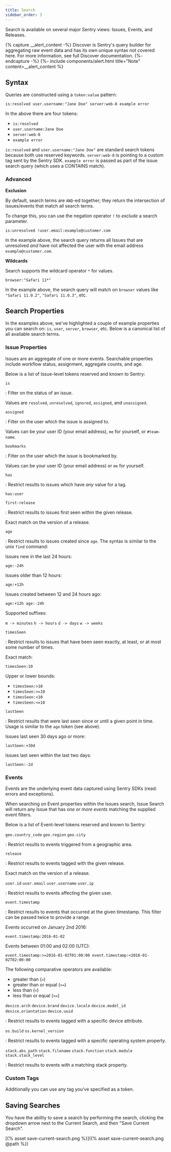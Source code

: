 ```yaml
---
title: Search
sidebar_order: 3
---
```


Search is available on several major Sentry views: Issues, Events, and Releases.

{% capture __alert_content -%}
Discover is Sentry's query builder for aggregating raw event data and has its own unique syntax not covered here. For more information, see full Discover documentation.
{%- endcapture -%}
{%- include components/alert.html
  title="Note"
  content=__alert_content
%}

## Syntax

Queries are constructed using a `token:value` pattern:

```
is:resolved user.username:"Jane Doe" server:web-8 example error
```

In the above there are four tokens:

-   `is:resolved`
-   `user.username:Jane Doe`
-   `server:web-8`
-   `example error`

`is:resolved` and `user.username:"Jane Doe"` are standard search tokens because both use reserved keywords. `server:web-8` is pointing to a custom tag sent by the Sentry SDK. `example error` is passed as part of the issue search query (which uses a CONTAINS match).

### Advanced

**Exclusion**

By default, search terms are `AND`-ed together; they return the intersection of issues/events that match all search terms.

To change this, you can use the negation operator `!` to _exclude_ a search parameter.

```
is:unresolved !user.email:example@customer.com
```

In the example above, the search query returns all Issues that are unresolved _and_ have not affected the user with the email address `example@customer.com`.

**Wildcards**

Search supports the wildcard operator `*` for values.

```
browser:"Safari 11*"
```

In the example above, the search query will match on `browser` values like `"Safari 11.0.2"`, `"Safari 11.0.3"`, etc.

## Search Properties

In the examples above, we've highlighted a couple of example properties you can search on: `is`, `user`, `server`, `browser`, etc. Below is a canonical list of all available search terms.

### Issue Properties

Issues are an aggregate of one or more events. Searchable properties include workflow status, assignment, aggregate counts, and age.

Below is a list of Issue-level tokens reserved and known to Sentry:

`is`

: Filter on the status of an issue.

  Values are `resolved`, `unresolved`, `ignored`, `assigned`, and `unassigned`.

`assigned`

: Filter on the user which the issue is assigned to.

  Values can be your user ID (your email address), `me` for yourself, or `#team-name`.

`bookmarks`

: Filter on the user which the issue is bookmarked by.

  Values can be your user ID (your email address) or `me` for yourself.

`has`

: Restrict results to issues which have _any_ value for a tag.

  `has:user`

`first-release`

: Restrict results to issues first seen within the given release.

  Exact match on the version of a release.
  
`age`

: Restrict results to issues created since `age`. The syntax is similar to the unix `find` command:

  Issues new in the last 24 hours:

  `age:-24h`

  Issues older than 12 hours:

  `age:+12h`

  Issues created between 12 and 24 hours ago:

  `age:+12h age:-24h`

  Supported suffixes:

  `m -> minutes` `h -> hours` `d -> days` `w -> weeks`

`timesSeen`

: Restrict results to issues that have been seen exactly, at least, or at most some number of times.

  Exact match:

  `timesSeen:10`

  Upper or lower bounds:

  -   `timesSeen:>10`
  -   `timesSeen:>=10`
  -   `timesSeen:<10`
  -   `timesSeen:<=10`

`lastSeen`

: Restrict results that were last seen since or until a given point in time. Usage is similar to the `age` token (see above).

  Issues last seen 30 days ago or more:

  `lastSeen:+30d`

  Issues last seen within the last two days:

  `lastSeen:-2d`

### Events

Events are the underlying event data captured using Sentry SDKs (read: errors and exceptions).

When searching on Event properties within the Issues search, Issue Search will return any Issue that has _one or more events_ matching the supplied event filters.

Below is a list of Event-level tokens reserved and known to Sentry:

`geo.country_code`
`geo.region`
`geo.city`

: Restrict results to events triggered from a geographic area.

`release`

: Restrict results to events tagged with the given release.

  Exact match on the version of a release.


`user.id`
`user.email`
`user.username`
`user.ip`

: Restrict results to events affecting the given user.

`event.timestamp`

: Restrict results to events that occurred at the given timestamp. This filter can be passed twice to provide a range.

  Events occurred on January 2nd 2016:

  `event.timestamp:2016-01-02`

  Events between 01:00 and 02:00 (UTC):

  `event.timestamp:>=2016-01-02T01:00:00 event.timestamp:<2016-01-02T02:00:00`

  The following comparative operators are available:

  -   greater than (`>`)
  -   greater than or equal (`>=`)
  -   less than (`<`)
  -   less than or equal (`<=`)
  
`device.arch`
`device.brand`
`device.locale`
`device.model_id`
`device.orientation`
`device.uuid`

: Restrict results to events tagged with a specific device attribute.

`os.build`
`os.kernel_version`

: Restrict results to events tagged with a specific operating system property.

`stack.abs_path`
`stack.filename`
`stack.function`
`stack.module`
`stack.stack_level`

: Restrict results to events with a matching stack property.

### Custom Tags

Additionally you can use any tag you’ve specified as a token.

## Saving Searches

You have the ability to save a search by performing the search, clicking the dropdown arrow next to the Current Search, and then "Save Current Search".

[{% asset save-current-search.png %}]({% asset save-current-search.png @path %})
